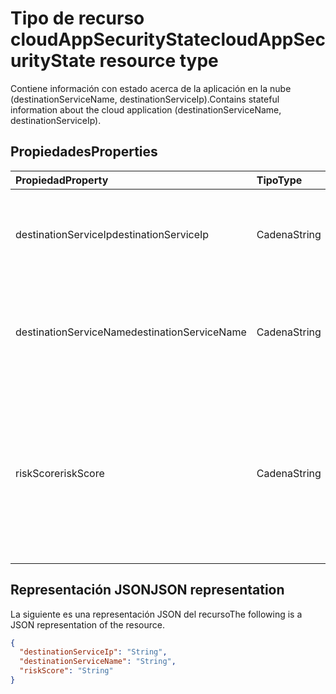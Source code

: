 # <a name="cloudappsecuritystate-resource-type"></a><span data-ttu-id="dd8fc-101">Tipo de recurso cloudAppSecurityState</span><span class="sxs-lookup"><span data-stu-id="dd8fc-101">cloudAppSecurityState resource type</span></span>

<span data-ttu-id="dd8fc-102">Contiene información con estado acerca de la aplicación en la nube (destinationServiceName, destinationServiceIp).</span><span class="sxs-lookup"><span data-stu-id="dd8fc-102">Contains stateful information about the cloud application (destinationServiceName, destinationServiceIp).</span></span>

## <a name="properties"></a><span data-ttu-id="dd8fc-103">Propiedades</span><span class="sxs-lookup"><span data-stu-id="dd8fc-103">Properties</span></span>

| <span data-ttu-id="dd8fc-104">Propiedad</span><span class="sxs-lookup"><span data-stu-id="dd8fc-104">Property</span></span>     | <span data-ttu-id="dd8fc-105">Tipo</span><span class="sxs-lookup"><span data-stu-id="dd8fc-105">Type</span></span>        | <span data-ttu-id="dd8fc-106">Descripción</span><span class="sxs-lookup"><span data-stu-id="dd8fc-106">Description</span></span> |
|:-------------|:------------|:------------|
|<span data-ttu-id="dd8fc-107">destinationServiceIp</span><span class="sxs-lookup"><span data-stu-id="dd8fc-107">destinationServiceIp</span></span>|<span data-ttu-id="dd8fc-108">Cadena</span><span class="sxs-lookup"><span data-stu-id="dd8fc-108">String</span></span>|<span data-ttu-id="dd8fc-109">Dirección IP de destino de la conexión a la aplicación o servicio en la nube.</span><span class="sxs-lookup"><span data-stu-id="dd8fc-109">Destination IP Address of the connection to the cloud application/service.</span></span>|
|<span data-ttu-id="dd8fc-110">destinationServiceName</span><span class="sxs-lookup"><span data-stu-id="dd8fc-110">destinationServiceName</span></span>|<span data-ttu-id="dd8fc-111">Cadena</span><span class="sxs-lookup"><span data-stu-id="dd8fc-111">String</span></span>|<span data-ttu-id="dd8fc-112">Nombre de aplicación o servicio en la nube (por ejemplo "Salesforce", "DropBox", etc.).</span><span class="sxs-lookup"><span data-stu-id="dd8fc-112">Cloud application/service name (for example "Salesforce", "DropBox", etc.).</span></span>|
|<span data-ttu-id="dd8fc-113">riskScore</span><span class="sxs-lookup"><span data-stu-id="dd8fc-113">riskScore</span></span>|<span data-ttu-id="dd8fc-114">Cadena</span><span class="sxs-lookup"><span data-stu-id="dd8fc-114">String</span></span>|<span data-ttu-id="dd8fc-115">Puntuación de riesgo calculado/generado por el proveedor de la aplicación o servicio en la nube.</span><span class="sxs-lookup"><span data-stu-id="dd8fc-115">Provider-generated/calculated risk score of the Cloud Application/Service.</span></span> <span data-ttu-id="dd8fc-116">Intervalo de valores recomendados de 0 a 1, que equivale a un porcentaje.</span><span class="sxs-lookup"><span data-stu-id="dd8fc-116">Recommended value range of 0-1, which equates to a percentage.</span></span>|

## <a name="json-representation"></a><span data-ttu-id="dd8fc-117">Representación JSON</span><span class="sxs-lookup"><span data-stu-id="dd8fc-117">JSON representation</span></span>

<span data-ttu-id="dd8fc-118">La siguiente es una representación JSON del recurso</span><span class="sxs-lookup"><span data-stu-id="dd8fc-118">The following is a JSON representation of the resource.</span></span>

<!-- {
  "blockType": "resource",
  "optionalProperties": [

  ],
  "@odata.type": "microsoft.graph.cloudAppSecurityState"
}-->

```json
{
  "destinationServiceIp": "String",
  "destinationServiceName": "String",
  "riskScore": "String"
}

```

<!-- uuid: 8fcb5dbc-d5aa-4681-8e31-b001d5168d79
2015-10-25 14:57:30 UTC -->
<!-- {
  "type": "#page.annotation",
  "description": "cloudAppSecurityState resource",
  "keywords": "",
  "section": "documentation",
  "tocPath": ""
}-->